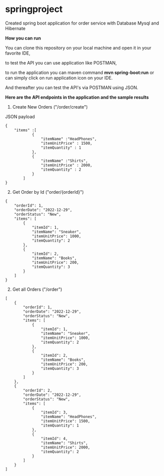 # springproject
Created spring boot application for order service with Database Mysql and Hibernate

**How you can run**

You can clone this repository on your local machine and open it in your favorite IDE, 

to test the API you can use application like POSTMAN, 

to run the application you can maven command **mvn spring-boot:run** or can simply click on run application
icon on your IDE.

And thereafter you can test the API's via  POSTMAN using JSON.

**Here are the API endpoints in the application and the sample results**

1) Create New Orders ("/order/create")

JSON payload
```
{
    "items" :[
			{
				"itemName" :"HeadPhones",
				"itemUnitPrice" : 1500,
				"itemQuantity" : 1
			},
			{
				"itemName" :"Shirts",
				"itemUnitPrice" : 2000,
				"itemQuantity" : 2
			}
		]
}
```
2) Get Order by Id ("order/{orderId}")
```
{
    "orderId": 1,
    "orderDate": "2022-12-29",
    "orderStatus": "New",
    "items": [
        {
            "itemId": 1,
            "itemName": "Sneaker",
            "itemUnitPrice": 1000,
            "itemQuantity": 2
        },
        {
            "itemId": 2,
            "itemName": "Books",
            "itemUnitPrice": 200,
            "itemQuantity": 3
        }
    ]
}
```
2) Get all Orders ("/order")
```
[
    {
        "orderId": 1,
        "orderDate": "2022-12-29",
        "orderStatus": "New",
        "items": [
            {
                "itemId": 1,
                "itemName": "Sneaker",
                "itemUnitPrice": 1000,
                "itemQuantity": 2
            },
            {
                "itemId": 2,
                "itemName": "Books",
                "itemUnitPrice": 200,
                "itemQuantity": 3
            }
        ]
    },
    {
        "orderId": 2,
        "orderDate": "2022-12-29",
        "orderStatus": "New",
        "items": [
            {
                "itemId": 3,
                "itemName": "HeadPhones",
                "itemUnitPrice": 1500,
                "itemQuantity": 1
            },
            {
                "itemId": 4,
                "itemName": "Shirts",
                "itemUnitPrice": 2000,
                "itemQuantity": 2
            }
        ]
    }
]
```
